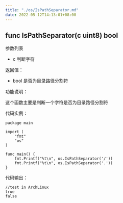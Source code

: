 ```yaml
---
title: "./os/IsPathSeparator.md"
date: 2022-05-12T14:13:01+08:00
---
```

## func IsPathSeparator(c uint8) bool

参数列表

- c 判断字符

返回值：

- bool 是否为目录路径分割符

功能说明：

这个函数主要是判断一个字符是否为目录路径分割符

代码实例：

    package main

    import (
        "fmt"
        "os"
    )

    func main() {
        fmt.Printf("%t\n", os.IsPathSeparator('/'))
        fmt.Printf("%t\n", os.IsPathSeparator('.'))
    }

代码输出：

    //test in ArchLinux
    true
    false
